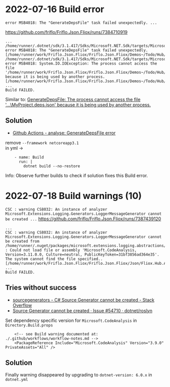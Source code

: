 

# 2022-07-16  Build error

`error MSB4018: The "GenerateDepsFile" task failed unexpectedly. ...`

https://github.com/friflo/Friflo.Json.Fliox/runs/7384710919

```
...
/home/runner/.dotnet/sdk/3.1.417/Sdks/Microsoft.NET.Sdk/targets/Microsoft.NET.Sdk.targets(194,5): error MSB4018: The "GenerateDepsFile" task failed unexpectedly. [/home/runner/work/Friflo.Json.Fliox/Friflo.Json.Fliox/Demos~/Todo/Hub/TodoHub.csproj]
/home/runner/.dotnet/sdk/3.1.417/Sdks/Microsoft.NET.Sdk/targets/Microsoft.NET.Sdk.targets(194,5): error MSB4018: System.IO.IOException: The process cannot access the file '/home/runner/work/Friflo.Json.Fliox/Friflo.Json.Fliox/Demos~/Todo/Hub/bin/Debug/netcoreapp3.1/TodoHub.deps.json' because it is being used by another process. [/home/runner/work/Friflo.Json.Fliox/Friflo.Json.Fliox/Demos~/Todo/Hub/TodoHub.csproj]
...
Build FAILED.
```

Similar to:
[GenerateDepsFile: The process cannot access the file '...\MyProject.deps.json' because it is being used by another process.](https://github.com/dotnet/sdk/issues/2902#issuecomment-460742123)

## Solution

- [Github Actions - analyse: GenerateDepsFile error](https://github.com/friflo/Fliox.Examples/commit/1a6fefc26a1b5d60c43a1f9eb7c389fc0e46dfed)

remove `--framework netcoreapp3.1`  
in yml ->
```
    - name: Build
      run: |
        dotnet build --no-restore
```

Info: Observe further builds to check if solution fixes this Build error.




# 2022-07-18  Build warnings (10)

`CSC : warning CS8032: An instance of analyzer Microsoft.Extensions.Logging.Generators.LoggerMessageGenerator cannot be created ...`
https://github.com/friflo/Friflo.Json.Fliox/runs/7387439120

```
...
CSC : warning CS8032: An instance of analyzer Microsoft.Extensions.Logging.Generators.LoggerMessageGenerator cannot be created from /home/runner/.nuget/packages/microsoft.extensions.logging.abstractions/6.0.0/analyzers/dotnet/roslyn3.11/cs/Microsoft.Extensions.Logging.Generators.dll : Could not load file or assembly 'Microsoft.CodeAnalysis, Version=3.11.0.0, Culture=neutral, PublicKeyToken=31bf3856ad364e35'. The system cannot find the file specified.. [/home/runner/work/Friflo.Json.Fliox/Friflo.Json.Fliox/Json/Fliox.Hub.AspNetCore/Friflo.Json.Fliox.Hub.AspNetCore.csproj]
...
Build FAILED.
```



## Tries without success

- [sourcegenerators - C# Source Generator cannot be created - Stack Overflow](https://stackoverflow.com/questions/68273070/c-sharp-source-generator-cannot-be-created)
- [Source Generator cannot be created · Issue #54710 · dotnet/roslyn](https://github.com/dotnet/roslyn/issues/54710#issuecomment-879258612)

Set dependency specific version for `Microsoft.CodeAnalysis` in `Directory.Build.props`
```
    <!-- see Build warning documented at: ./.github/workflows/workflow-notes.md -->
    <PackageReference Include="Microsoft.CodeAnalysis" Version="3.9.0"  PrivateAssets="All" />
```

## Solution

Finally warning disappeared by upgrading to `dotnet-version: 6.0.x` in `dotnet.yml`

